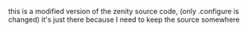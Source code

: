 this is a modified version of the zenity source code, (only .configure is changed)
it's just there because I need to keep the source somewhere